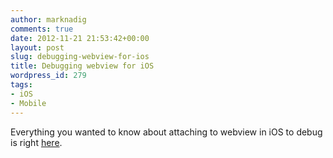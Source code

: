 ```yaml
---
author: marknadig
comments: true
date: 2012-11-21 21:53:42+00:00
layout: post
slug: debugging-webview-for-ios
title: Debugging webview for iOS
wordpress_id: 279
tags:
- iOS
- Mobile
---
```


Everything you wanted to know about attaching to webview in iOS to debug is right [here](http://developer.apple.com/library/ios/#documentation/AppleApplications/Reference/SafariWebContent/DebuggingSafarioniPhoneContent/DebuggingSafarioniPhoneContent.html).
